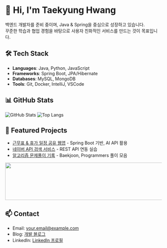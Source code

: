 # 👋 Hi, I'm Taekyung Hwang
백엔드 개발자를 준비 중이며, Java & Spring을 중심으로 성장하고 있습니다.  
꾸준한 학습과 협업 경험을 바탕으로 사용자 친화적인 서비스를 만드는 것이 목표입니다.




## 🛠️ Tech Stack
- **Languages**: Java, Python, JavaScript  
- **Frameworks**: Spring Boot, JPA/Hibernate  
- **Databases**: MySQL, MongoDB  
- **Tools**: Git, Docker, IntelliJ, VSCode



## 📊 GitHub Stats
![GitHub Stats](https://github-readme-stats.vercel.app/api?username=yourusername&show_icons=true&theme=default)
![Top Langs](https://github-readme-stats.vercel.app/api/top-langs/?username=yourusername&layout=compact&theme=default)




## 🚀 Featured Projects
- [근무표 & 휴가 일정 공유 웹앱](https://github.com/yourrepo) - Spring Boot 기반, AI API 활용
- [네이버 API 검색 서비스](https://github.com/yourrepo) - REST API 연동 실습
- [알고리즘 문제풀이 기록](https://github.com/yourrepo) - Baekjoon, Programmers 풀이 모음


<a href="https://github.com/devxb/gitanimals">
  <img src="https://render.gitanimals.org/lines/HwangTaeGyeong?pet-id=1" width="1000" height="120"/>
</a>



## 📫 Contact
- Email: your.email@example.com  
- Blog: [개발 블로그](https://yourblog.com)  
- LinkedIn: [LinkedIn 프로필](https://linkedin.com/in/yourprofile)

<!--
**HwangTaeGyeong/HwangTaeGyeong** is a ✨ _special_ ✨ repository because its `README.md` (this file) appears on your GitHub profile.

Here are some ideas to get you started:

- 🔭 I’m currently working on ...
- 🌱 I’m currently learning ...
- 👯 I’m looking to collaborate on ...
- 🤔 I’m looking for help with ...
- 💬 Ask me about ...
- 📫 How to reach me: ...
- 😄 Pronouns: ...
- ⚡ Fun fact: ...
-->
